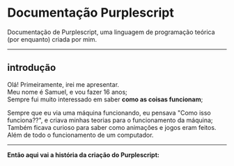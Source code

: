 # Documentação Purplescript
Documentação de Purplescript, uma linguagem de programação teórica (por enquanto) criada por mim.

---
## introdução

Olá! Primeiramente, irei me apresentar.  
Meu nome é Samuel, e vou fazer 16 anos;  
Sempre fui muito interessado em saber **como as coisas funcionam**;  

Sempre que eu via uma máquina funcionando, eu pensava "Como isso funciona??", e criava minhas teorias para o funcionamento da máquina;  
Também ficava curioso para saber como animações e jogos eram feitos. Além de todo o funcionamento de um computador.

---
**Então aqui vai a história da criação do Purplescript:**  



